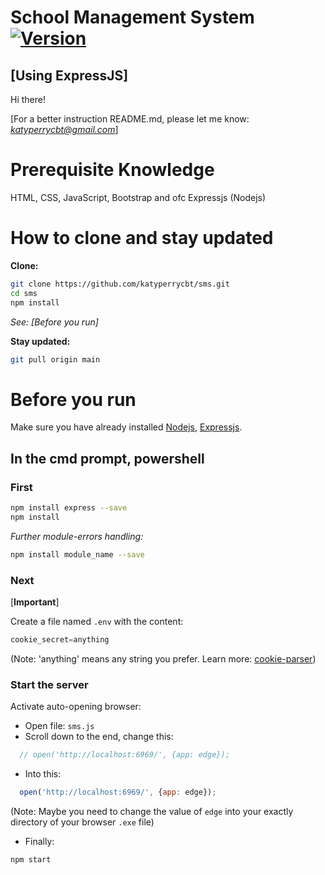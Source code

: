 # School Management System [![Version](https://img.shields.io/badge/version-6.0.0-green.svg)](https://github.com/katyperrycbt/sms/releases/tag/v6.0.0)

## [Using ExpressJS]
Hi there! 

[For a better instruction README.md, please let me know: *katyperrycbt@gmail.com*]

# Prerequisite Knowledge
HTML, CSS, JavaScript, Bootstrap and ofc Expressjs (Nodejs)

# How to clone and stay updated

**Clone:**
```bash
git clone https://github.com/katyperrycbt/sms.git
cd sms
npm install
```
*See: [Before you run]*

**Stay updated:**
```bash
git pull origin main
```

# Before you run

Make sure you have already installed [Nodejs](https://docs.npmjs.com/downloading-and-installing-node-js-and-npm), [Expressjs](http://expressjs.com/).

## In the cmd prompt, powershell
### First 
```bash
npm install express --save
npm install
```
*Further module-errors handling:*
```bash
npm install module_name --save
```
### Next 
[**Important**] 

Create a file named `.env` with the content: 
```javascript
cookie_secret=anything
```

(Note: 'anything' means any string you prefer. Learn more: [cookie-parser](https://www.npmjs.com/package/cookie-parser))

### Start the server
Activate auto-opening browser:
* Open file: `sms.js`
* Scroll down to the end, change this:
```javascript
  // open('http://localhost:6969/', {app: edge});
```
* Into this:
```javascript
  open('http://localhost:6969/', {app: edge});
```
(Note: Maybe you need to change the value of `edge` into your exactly directory of your browser `.exe` file)
* Finally:
```bash
npm start
```
